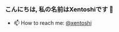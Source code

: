 ### こんにちは, 私の名前はXentoshiです 👋

- 📫 How to reach me: [@xentoshi](https://twitter.com/xentoshi "@xentoshi")


